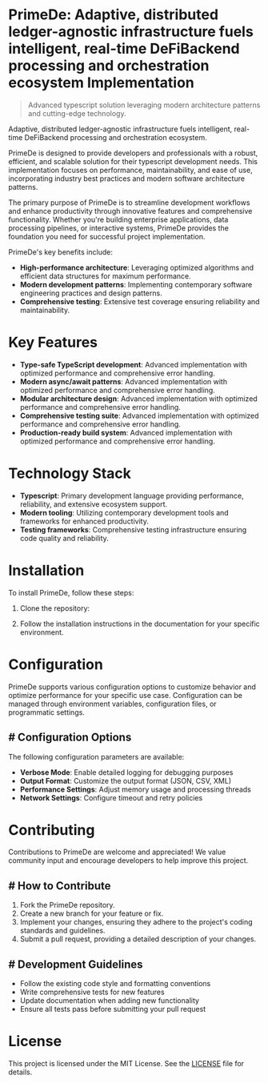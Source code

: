 <!-- fallback_PrimeDe_20251029011305_56777 -->

# PrimeDe: Adaptive, distributed ledger-agnostic infrastructure fuels intelligent, real-time DeFiBackend processing and orchestration ecosystem Implementation
> Advanced typescript solution leveraging modern architecture patterns and cutting-edge technology.

Adaptive, distributed ledger-agnostic infrastructure fuels intelligent, real-time DeFiBackend processing and orchestration ecosystem.

PrimeDe is designed to provide developers and professionals with a robust, efficient, and scalable solution for their typescript development needs. This implementation focuses on performance, maintainability, and ease of use, incorporating industry best practices and modern software architecture patterns.

The primary purpose of PrimeDe is to streamline development workflows and enhance productivity through innovative features and comprehensive functionality. Whether you're building enterprise applications, data processing pipelines, or interactive systems, PrimeDe provides the foundation you need for successful project implementation.

PrimeDe's key benefits include:

* **High-performance architecture**: Leveraging optimized algorithms and efficient data structures for maximum performance.
* **Modern development patterns**: Implementing contemporary software engineering practices and design patterns.
* **Comprehensive testing**: Extensive test coverage ensuring reliability and maintainability.

# Key Features

* **Type-safe TypeScript development**: Advanced implementation with optimized performance and comprehensive error handling.
* **Modern async/await patterns**: Advanced implementation with optimized performance and comprehensive error handling.
* **Modular architecture design**: Advanced implementation with optimized performance and comprehensive error handling.
* **Comprehensive testing suite**: Advanced implementation with optimized performance and comprehensive error handling.
* **Production-ready build system**: Advanced implementation with optimized performance and comprehensive error handling.

# Technology Stack

* **Typescript**: Primary development language providing performance, reliability, and extensive ecosystem support.
* **Modern tooling**: Utilizing contemporary development tools and frameworks for enhanced productivity.
* **Testing frameworks**: Comprehensive testing infrastructure ensuring code quality and reliability.

# Installation

To install PrimeDe, follow these steps:

1. Clone the repository:


2. Follow the installation instructions in the documentation for your specific environment.

# Configuration

PrimeDe supports various configuration options to customize behavior and optimize performance for your specific use case. Configuration can be managed through environment variables, configuration files, or programmatic settings.

## # Configuration Options

The following configuration parameters are available:

* **Verbose Mode**: Enable detailed logging for debugging purposes
* **Output Format**: Customize the output format (JSON, CSV, XML)
* **Performance Settings**: Adjust memory usage and processing threads
* **Network Settings**: Configure timeout and retry policies

# Contributing

Contributions to PrimeDe are welcome and appreciated! We value community input and encourage developers to help improve this project.

## # How to Contribute

1. Fork the PrimeDe repository.
2. Create a new branch for your feature or fix.
3. Implement your changes, ensuring they adhere to the project's coding standards and guidelines.
4. Submit a pull request, providing a detailed description of your changes.

## # Development Guidelines

* Follow the existing code style and formatting conventions
* Write comprehensive tests for new features
* Update documentation when adding new functionality
* Ensure all tests pass before submitting your pull request

# License

This project is licensed under the MIT License. See the [LICENSE](https://github.com/LuisFillipe1/PrimeDe/blob/main/LICENSE) file for details.
